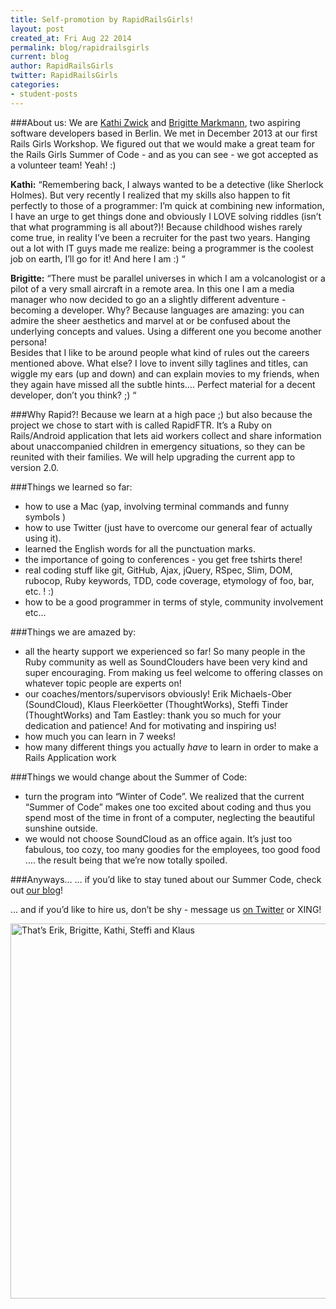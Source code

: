 ```yaml
---
title: Self-promotion by RapidRailsGirls!
layout: post
created_at: Fri Aug 22 2014
permalink: blog/rapidrailsgirls
current: blog
author: RapidRailsGirls
twitter: RapidRailsGirls
categories:
- student-posts
---
```


###About us:
We are [Kathi Zwick](https://www.xing.com/profile/Katharina_Zwick2) and [Brigitte Markmann](https://www.xing.com/profile/Brigitte_Markmann), two aspiring software developers based in Berlin. We met in December 2013 at our first Rails Girls Workshop. We figured out that we would make a great team for the Rails Girls Summer of Code - and as you can see - we got accepted as a volunteer team! Yeah! :)

**Kathi:** 
“Remembering back, I always wanted to be a detective (like Sherlock Holmes). But very recently I realized that my skills also happen to fit perfectly to those of a programmer:  I’m quick at combining new information, I have an urge to get things done and obviously I LOVE solving riddles (isn’t that what programming is all about?)!  Because childhood wishes rarely come true, in reality I’ve been a recruiter for the past two years. Hanging out a lot with IT guys made me realize: being a programmer is the coolest job on earth, I’ll go for it! And here I am :)  “

**Brigitte:**
“There must be parallel universes in which I am a volcanologist or a pilot of a very small aircraft in a remote area. In this one I am a media manager who now decided to go an a slightly different adventure -  becoming a developer. Why? Because languages are amazing: you can admire the sheer aesthetics and marvel at or be confused about the underlying concepts and values. Using a different one you become another persona!  
Besides that I like to be around people what kind of rules out the careers mentioned above.
What else? I love to invent silly taglines and titles, can wiggle my ears (up and down) and can explain movies to my friends, when they again have missed all the subtle hints….
Perfect material for a decent developer, don’t you think? ;) “


###Why Rapid?!
Because we learn at a high pace ;) but also because the project we chose to start with is called RapidFTR. It’s a Ruby on Rails/Android application that lets aid workers collect and share information about unaccompanied children in emergency situations, so they can be reunited with their families. We will help upgrading the current app to version 2.0.

###Things we learned so far:
* how to use a Mac (yap, involving terminal commands and funny symbols )
* how to use Twitter (just have to overcome our general fear of actually using it).
* learned the English words for all the punctuation marks.
* the importance of going to conferences - you get free tshirts there!
* real coding stuff like git, GitHub, Ajax, jQuery, RSpec, Slim, DOM, rubocop, Ruby keywords, TDD, code coverage, etymology of foo, bar, etc. ! :)
* how to be a good programmer in terms of style, community involvement etc...

###Things we are amazed by:
* all the hearty support we experienced so far! So many people in the Ruby community as well as SoundClouders have been very kind and super encouraging. From making us feel welcome to offering classes on whatever topic people are experts on! 
* our coaches/mentors/supervisors obviously! Erik Michaels-Ober (SoundCloud), Klaus Fleerköetter (ThoughtWorks), Steffi Tinder (ThoughtWorks) and Tam Eastley: thank you so much for your dedication and patience! And for motivating and inspiring us! 
* how much you can learn in 7 weeks!
* how many different things you actually *have* to learn in order to make a Rails Application work

###Things we would change about the Summer of Code:
* turn the program into “Winter of Code”. We realized that the current “Summer of Code” makes one too excited about coding and thus you spend most of the time in front of a computer, neglecting the beautiful sunshine outside.
* we would not choose SoundCloud as an office again. It’s just too fabulous, too cozy, too many goodies for the employees, too good food …. the result being that we’re now totally spoiled.

###Anyways…
… if you’d like to stay tuned about our Summer Code, check out [our blog](http://rapidrailsgirls.weebly.com/)!

… and if you’d like to hire us, don’t be shy - message us [on Twitter](https://twitter.com/RapidRailsGirls) or XING!

<img src="http://rapidrailsgirls.weebly.com/uploads/3/1/5/5/31550247/7705121_orig.jpg" width="600" title="That’s Erik, Brigitte, Kathi, Steffi and Klaus">



